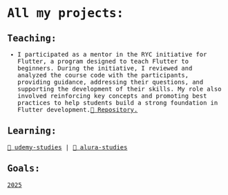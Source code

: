 <samp>

# All my projects:

## Teaching:

- I participated as a mentor in the RYC initiative for Flutter, a program designed to teach Flutter to beginners. During the initiative, I reviewed and analyzed the course code with the participants, providing guidance, addressing their questions, and supporting the development of their skills. My role also involved reinforcing key concepts and promoting best practices to help students build a strong foundation in Flutter development.[📝 Repository.](https://github.com/rycflutter/udemy-despesas-pessoais)

## Learning:

[📝 udemy-studies](https://github.com/natashalisboa/udemy-studies) | [📝 alura-studies](https://github.com/natashalisboa/alura-studies)

## Goals:
[2025](https://github.com/natashalisboa/metas-2025)
</samp>

